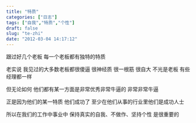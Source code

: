 ```yaml
---
title: "特质"
categories: ["日志"]
tags: ["自我","特质","个性"]
draft: false
slug: "te-zhi"
date: "2012-03-04 14:17:12"
---
```


跟过好几个老板
每一个老板都有独特的特质

老实说
我见过的大多数老板都很傻逼
很神经质
很一根筋
很自大
不光是老板
有些经理都一样

但无论如何
他们都有某一方面是非常优秀非常牛逼的
非常非常牛逼

正是因为他们的某一特质
他们成功了
至少在他们从事的行业里他们是成功人士

所以在我们的工作中事业中
保持真实的自我、不做作、坚持个性
是很重要的
